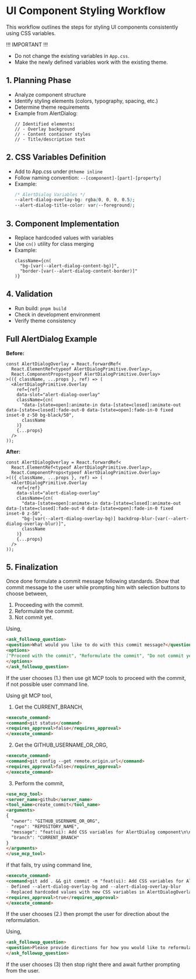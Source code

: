 # UI Component Styling Workflow

This workflow outlines the steps for styling UI components consistently using CSS variables.

!!! IMPORTANT !!!
- Do not change the existing variables in `App.css`.
- Make the newly defined variables work with the existing theme.

## 1. Planning Phase
- Analyze component structure
- Identify styling elements (colors, typography, spacing, etc.)
- Determine theme requirements
- Example from AlertDialog:
  ```tsx
  // Identified elements:
  // - Overlay background
  // - Content container styles
  // - Title/description text
  ```

## 2. CSS Variables Definition
- Add to App.css under `@theme inline`
- Follow naming convention: `--[component]-[part]-[property]`
- Example:
  ```css
  /* AlertDialog Variables */
  --alert-dialog-overlay-bg: rgba(0, 0, 0, 0.5);
  --alert-dialog-title-color: var(--foreground);
  ```

## 3. Component Implementation
- Replace hardcoded values with variables
- Use `cn()` utility for class merging
- Example:
  ```tsx
  className={cn(
    "bg-[var(--alert-dialog-content-bg)]",
    "border-[var(--alert-dialog-content-border)]"
  )}
  ```

## 4. Validation
- Run build: `pnpm build`
- Check in development environment
- Verify theme consistency

## Full AlertDialog Example

**Before:**
```tsx
const AlertDialogOverlay = React.forwardRef<
  React.ElementRef<typeof AlertDialogPrimitive.Overlay>,
  React.ComponentProps<typeof AlertDialogPrimitive.Overlay>
>(({ className, ...props }, ref) => (
  <AlertDialogPrimitive.Overlay
    ref={ref}
    data-slot="alert-dialog-overlay"
    className={cn(
      "data-[state=open]:animate-in data-[state=closed]:animate-out data-[state=closed]:fade-out-0 data-[state=open]:fade-in-0 fixed inset-0 z-50 bg-black/50",
      className
    )}
    {...props}
  />
));
```

**After:**
```tsx
const AlertDialogOverlay = React.forwardRef<
  React.ElementRef<typeof AlertDialogPrimitive.Overlay>,
  React.ComponentProps<typeof AlertDialogPrimitive.Overlay>
>(({ className, ...props }, ref) => (
  <AlertDialogPrimitive.Overlay
    ref={ref}
    data-slot="alert-dialog-overlay"
    className={cn(
      "data-[state=open]:animate-in data-[state=closed]:animate-out data-[state=closed]:fade-out-0 data-[state=open]:fade-in-0 fixed inset-0 z-50",
      "bg-[var(--alert-dialog-overlay-bg)] backdrop-blur-[var(--alert-dialog-overlay-blur)]",
      className
    )}
    {...props}
  />
));

```

## 5. Finalization

Once done formulate a commit message following standards. Show that commit message to the user while prompting him with selection buttons to choose between,
1. Proceeding with the commit.
2. Reformulate the commit.
3. Not commit yet.

Using,
```md
<ask_followup_question>
<question>What would you like to do with this commit message?</question>
<options>
["Proceed with the commit", "Reformulate the commit", "Do not commit yet"]
</options>
</ask_followup_question>

```

If the user chooses (1.) then use git MCP tools to proceed with the commit, if not possible user command line.

Using git MCP tool, 

1. Get the CURRENT_BRANCH,

```md
<execute_command>
<command>git status</command>
<requires_approval>false</requires_approval>
</execute_command>
```

2. Get the GITHUB_USERNAME_OR_ORG,

```md
<execute_command>
<command>git config --get remote.origin.url</command>
<requires_approval>false</requires_approval>
</execute_command>
```

3. Perform the commit,
```md
<use_mcp_tool>
<server_name>github</server_name>
<tool_name>create_commit</tool_name>
<arguments>
{
  "owner": "GITHUB_USERNAME_OR_ORG",
  "repo": "REPOSITORY_NAME",
  "message": "feat(ui): Add CSS variables for AlertDialog component\n\nThis commit introduces CSS variables for styling the AlertDialog component,\nensuring consistent theming and easier maintenance.\n\n- Defined --alert-dialog-overlay-bg and --alert-dialog-overlay-blur\n- Replaced hardcoded values with new CSS variables in AlertDialogOverlay",
  "branch": "CURRENT_BRANCH" 
}
</arguments>
</use_mcp_tool>
```

if that fails, try using command line,
```md
<execute_command>
<command>git add . && git commit -m "feat(ui): Add CSS variables for AlertDialog component" -m "This commit introduces CSS variables for styling the AlertDialog component, ensuring consistent theming and easier maintenance.
- Defined --alert-dialog-overlay-bg and --alert-dialog-overlay-blur
- Replaced hardcoded values with new CSS variables in AlertDialogOverlay"</command>
<requires_approval>true</requires_approval>
</execute_command>

```

If the user chooses (2.) then prompt the user for direction about the reformulation.

Using,
```md
<ask_followup_question>
<question>Please provide directions for how you would like to reformulate the commit message.</question>
</ask_followup_question>
```

If the user chooses (3) then stop right there and await further prompting from the user.